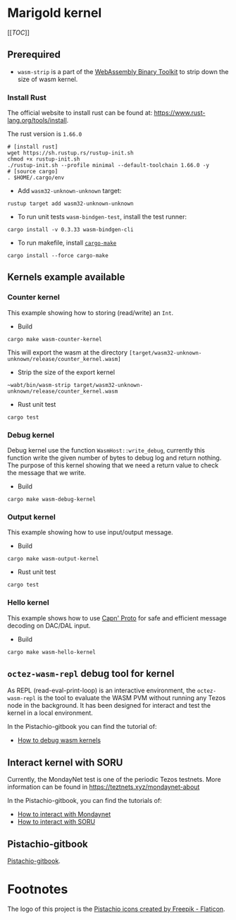 # Marigold kernel

[[_TOC_]]

## Prerequired

- `wasm-strip` is a part of the [WebAssembly Binary Toolkit](https://github.com/WebAssembly/wabt) to strip down the size of wasm kernel.

### Install Rust

The official website to install rust can be found at: <https://www.rust-lang.org/tools/install>.

The rust version is `1.66.0`

```shell
# [install rust]
wget https://sh.rustup.rs/rustup-init.sh
chmod +x rustup-init.sh
./rustup-init.sh --profile minimal --default-toolchain 1.66.0 -y
# [source cargo]
. $HOME/.cargo/env
```

- Add `wasm32-unknown-unknown` target:

```shell
rustup target add wasm32-unknown-unknown
```

- To run unit tests `wasm-bindgen-test`, install the test runner:

```shell
cargo install -v 0.3.33 wasm-bindgen-cli
```

- To run makefile, install [`cargo-make`](https://github.com/sagiegurari/cargo-make)
  
```shell
cargo install --force cargo-make
```

## Kernels example available

### Counter kernel
This example showing how to storing (read/write) an `Int`.

- Build
```shell
cargo make wasm-counter-kernel
```
This will export the wasm at the directory `[target/wasm32-unknown-unknown/release/counter_kernel.wasm]`

- Strip the size of the export kernel
```
~wabt/bin/wasm-strip target/wasm32-unknown-unknown/release/counter_kernel.wasm
```
- Rust unit test
```shell
cargo test
```
### Debug kernel
Debug kernel use the function `WasmHost::write_debug`, currently this function write the given number of bytes to debug log and return nothing. The purpose of this kernel showing that we need a return value to check the message that we write.

- Build
```shell
cargo make wasm-debug-kernel
```

### Output kernel
This example showing how to use input/output message.

- Build
```shell
cargo make wasm-output-kernel
```

- Rust unit test
```shell
cargo test
```

### Hello kernel
This example shows how to use [Capn' Proto](https://capnproto.org) for safe and efficient message decoding
on DAC/DAL input.
- Build
```
cargo make wasm-hello-kernel
```

## `octez-wasm-repl` debug tool for kernel

As REPL (read-eval-print-loop) is an interactive environment, the `octez-wasm-repl` is the tool to evaluate the WASM PVM without running any Tezos node in the background. It has been designed for interact and test the kernel in a local environment.

In the Pistachio-gitbook you can find the tutorial of:
- [How to debug wasm kernels](https://marigold-proto.gitbook.io/proto-gitbook/smart-optimistic-rollup/how-to-mondaynet)

## Interact kernel with SORU

Currently, the MondayNet test is one of the periodic Tezos testnets. More information can be found in <https://teztnets.xyz/mondaynet-about>

In the Pistachio-gitbook, you can find the tutorials of:
- [How to interact with Mondaynet](https://marigold-proto.gitbook.io/proto-gitbook/smart-optimistic-rollup/how-to-mondaynet)
- [How to interact with SORU](https://marigold-proto.gitbook.io/proto-gitbook/smart-optimistic-rollup/how-to-mondaynet) 

## Pistachio-gitbook

[Pistachio-gitbook](https://marigold-proto.gitbook.io/proto-gitbook/).

# Footnotes

The logo of this project is the [Pistachio icons created by Freepik - Flaticon](https://www.flaticon.com/free-icons/pistachio).
